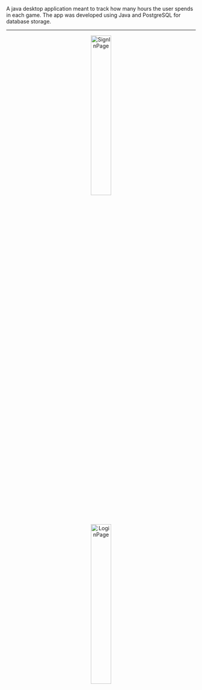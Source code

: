A java desktop application meant to track how many hours the user spends in each game.
The app was developed using Java and PostgreSQL for database storage.
***
<p align="center" width="100%">
    <img width="33%" src="https://github.com/Radu-Maris/Game-Management-System/assets/58084616/ea6f5685-11ac-48d0-b64a-d7231b1d7f9a" alt="SignInPage">
</p>

<p align="center" width="100%">
    <img width="33%" src="https://github.com/Radu-Maris/Game-Management-System/assets/58084616/d8b45c73-f93f-4a4d-aaeb-9e16d176a5bf" alt="LoginPage">
</p>
